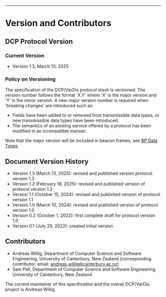 ---

# Version and Contributors

## DCP Protocol Version

### Current Version

- Version 1.3, March 13, 2025


### Policy on Versioning

The specification of the DCP/VarDis protocol stack is versioned. The
version number follows the format 'X.Y' where 'X' is the major version
and 'Y' is the minor version. A new major version number is required
when 'breaking changes' are introduced such as:
  - Fields have been added to or removed from transmissible data
    types, or new transmissible data types have been introduced.
  - The semantics of an existing service offered by a protocol has
    been modified in an incompatible manner.

Note that the major version will be included in beacon frames, see [BP
Data Types](#subsubsec-beaconing-protocol-data-types).

## Document Version History

- Version 1.3 (March 13, 2025): revised and published version protocol
  version 1.3
- Version 1.2 (February 18, 2025): revised and published version of
  protocol version 1.2
- Version 1.1 (October 15, 2024): revised and published version of
  protocol version 1.1
- Version 1.0 (March 10, 2024): revised and published version of
  protocol version 1.0
- Version 0.2 (October 1, 2022): first complete draft for protocol
  version 1.0
- Version 0.1 (July 29, 2022): created initial version


## Contributors

- Andreas Willig, Department of Computer Science and Software
  Engineering, University of Canterbury, New Zealand (corresponding
  contributor, email: <andreas.willig@canterbury.ac.nz>)
- Sam Pell, Department of Computer Science and Software Engineering,
  University of Canterbury, New Zealand

The current maintainer of this specification and the overall
DCP/VarDis project is Andreas Willig.
